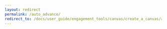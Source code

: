 ```yaml
---
layout: redirect
permalink: /auto_advance/
redirect_to: /docs/user_guide/engagement_tools/canvas/create_a_canvas/advancement/
---
```

